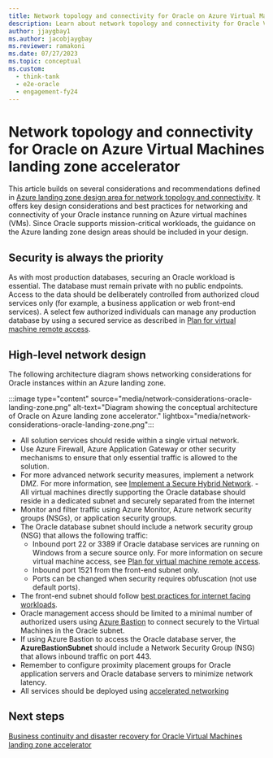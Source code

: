 ```yaml
---
title: Network topology and connectivity for Oracle on Azure Virtual Machines  landing zone accelerator
description: Learn about network topology and connectivity for Oracle Virtual Machines landing zone accelerator.
author: jjaygbay1
ms.author: jacobjaygbay
ms.reviewer: ramakoni
ms.date: 07/27/2023
ms.topic: conceptual
ms.custom: 
  - think-tank
  - e2e-oracle
  - engagement-fy24
---
```


# Network topology and connectivity for Oracle on Azure Virtual Machines landing zone accelerator

This article builds on several considerations and recommendations defined in [Azure landing zone design area for network topology and connectivity](../../ready/landing-zone/design-area/network-topology-and-connectivity.md). It offers key design considerations and best practices for networking and connectivity of your Oracle instance running on Azure virtual machines (VMs). Since Oracle supports mission-critical workloads, the guidance on the Azure landing zone design areas should be included in your design.

## Security is always the priority

As with most production databases, securing an Oracle workload is essential.  The database must remain private with no public endpoints.  Access to the data should be deliberately controlled from authorized cloud services only (for example, a business application or web front-end services). A select few authorized individuals can manage any production database by using a secured service as described in [Plan for virtual machine remote access](../../ready/azure-best-practices/plan-for-virtual-machine-remote-access.md).

## High-level network design

The following architecture diagram shows networking considerations for Oracle instances within an Azure landing zone.

:::image type="content" source="media/network-considerations-oracle-landing-zone.png" alt-text="Diagram showing the conceptual architecture of Oracle on Azure landing zone accelerator." lightbox="media/network-considerations-oracle-landing-zone.png":::

- All solution services should reside within a single virtual network.
- Use Azure Firewall, Azure Application Gateway or other security mechanisms to ensure that only essential traffic is allowed to the solution.
- For more advanced network security measures, implement a network DMZ. For more information, see [Implement a Secure Hybrid Network](/azure/architecture/reference-architectures/dmz/secure-vnet-dmz).
-All virtual machines directly supporting the Oracle database should reside in a dedicated subnet and securely separated from the internet 
- Monitor and filter traffic using Azure Monitor, Azure network security groups (NSGs), or application security groups.
- The Oracle database subnet should include a network security group (NSG) that allows the following traffic:
  - Inbound port 22 or 3389 if Oracle database services are running on Windows from a secure source only. For more information on secure virtual machine access, see [Plan for virtual machine remote access](../../ready/azure-best-practices/plan-for-virtual-machine-remote-access.md).
  - Inbound port 1521 from the front-end subnet only.
  - Ports can be changed when security requires obfuscation (not use default ports).
- The front-end subnet should follow [best practices for internet facing workloads](/events/azure-iaas-day-2021/best-practices-securing-internet-facing-cloud-architecture-azure).
- Oracle management access should be limited to a minimal number of authorized users using [Azure Bastion](/azure/bastion/) to connect securely to the Virtual Machines in the Oracle subnet.
- If using Azure Bastion to access the Oracle database server, the **AzureBastionSubnet** should include a Network Security Group (NSG) that allows inbound traffic on port 443.
- Remember to configure proximity placement groups for Oracle application servers and Oracle database servers to minimize network latency.
- All services should be deployed using [accelerated networking](/azure/virtual-network/accelerated-networking-overview)

## Next steps

[Business continuity and disaster recovery for Oracle Virtual Machines landing zone accelerator](oracle-disaster-recovery-oracle-landing-zone.md)
